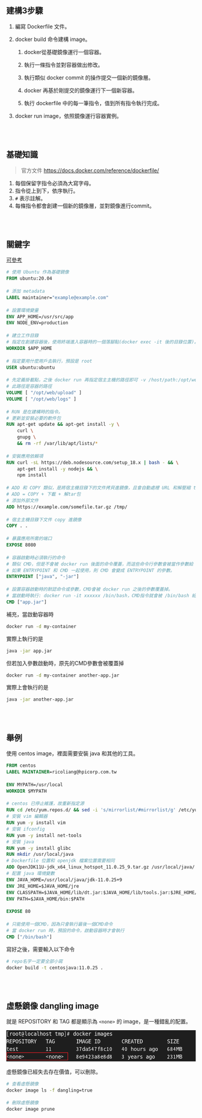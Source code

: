 ## 建構3步驟

1. 編寫 Dockerfile 文件。

2. docker build 命令建構 image。

    1. docker從基礎鏡像運行一個容器。

    2. 執行一條指令並對容器做出修改。

    3. 執行類似 docker commit 的操作提交一個新的鏡像層。

    4. docker 再基於剛提交的鏡像運行下一個新容器。

    5. 執行 dockerfile 中的每一筆指令，值到所有指令執行完成。

3. docker run image，依照鏡像運行容器實例。

<br/>

<br/>

## 基礎知識

> 官方文件 https://docs.docker.com/reference/dockerfile/

1. 每個保留字指令必須為大寫字母。
2. 指令從上到下，依序執行。
3. `#` 表示註解。
4. 每條指令都會創建一個新的鏡像層，並對鏡像進行commit。

<br/>

<br/>

## 關鍵字

[可參考](./02_springboot.md#dockerfile)

```dockerfile
# 使用 Ubuntu 作為基礎鏡像
FROM ubuntu:20.04

# 添加 metadata
LABEL maintainer="example@example.com"

# 設置環境變量
ENV APP_HOME=/usr/src/app
ENV NODE_ENV=production

# 建立工作目錄
# 指定在創建容器後，使用終端進入容器時的一個落腳點(docker exec -it 後的目錄位置)。
WORKDIR $APP_HOME

# 指定要用什麼用戶去執行，預設是 root
USER ubuntu:ubuntu

# 先定義掛載點，之後 docker run 再指定宿主主機的路徑即可 -v /host/path:/opt/web/logs
# 此路徑是容器的路徑
VOLUME [ "/opt/web/upload" ]
VOLUME [ "/opt/web/logs" ]

# RUN 是在建構時的指令。
# 更新並安裝必要的軟件包
RUN apt-get update && apt-get install -y \
    curl \
    gnupg \
    && rm -rf /var/lib/apt/lists/*

# 安裝應用依賴項
RUN curl -sL https://deb.nodesource.com/setup_18.x | bash - && \
    apt-get install -y nodejs && \
    npm install

# ADD 和 COPY 類似，是將宿主機目錄下的文件拷貝進鏡像，且會自動處裡 URL 和解壓縮 tar 包，可以解壓.tar .tar.gz .tar.bz2 但不能解壓 .zip。
# ADD = COPY + 下載 + 解tar包
# 添加外部文件
ADD https://example.com/somefile.tar.gz /tmp/

# 宿主主機目錄下文件 copy 進鏡像
COPY . .

# 暴露應用所需的端口
EXPOSE 8080

# 容器啟動時必須執行的命令
# 類似 CMD，但是不會被 docker run 後面的命令覆蓋，而這些命令行參數會被當作參數給 ENTRYPOINT。
# 如果 ENTRYPOINT 和 CMD 一起使用，則 CMD 會變成 ENTRYPOINT 的參數。
ENTRYPOINT ["java", "-jar"]

# 設置容器啟動時的默認命令或參數，CMD會被 docker run 之後的參數覆蓋掉。
# 當啟動時執行: docker run -it xxxxxx /bin/bash，CMD指令就會被 /bin/bash 給取代掉，就不執行了。
CMD ["app.jar"]

```

補充，當啟動容器時
```sh
docker run -d my-container
```
實際上執行的是
```sh
java -jar app.jar
```

但若加入參數啟動時，原先的CMD參數會被覆蓋掉
```sh
docker run -d my-container another-app.jar
```
實際上會執行的是
```sh
java -jar another-app.jar
```

<br/>

<br/>

## 舉例

使用 centos image，裡面需要安裝 java 和其他的工具。

```Dockerfile
FROM centos
LABEL MAINTAINER=ricoliang@hpicorp.com.tw

ENV MYPATH=/usr/local
WORKDIR $MYPATH

# centos 已停止維護，故重新指定源
RUN cd /etc/yum.repos.d/ && sed -i 's/mirrorlist/#mirrorlist/g' /etc/yum.repos.d/CentOS-* && sed -i 's|#baseurl=http://mirror.centos.org|baseurl=http://vault.centos.org|g' /etc/yum.repos.d/CentOS-* && cd $MYPATH
# 安裝 vim 編輯器
RUN yum -y install vim
# 安裝 ifconfig
RUN yum -y install net-tools
# 安裝 java 
RUN yum -y install glibc
RUN mkdir /usr/local/java
# Dockerfile 位置和 openjdk 檔案位置需要相同
ADD OpenJDK11U-jdk_x64_linux_hotspot_11.0.25_9.tar.gz /usr/local/java/
# 配置 java 環境變數
ENV JAVA_HOME=/usr/local/java/jdk-11.0.25+9
ENV JRE_HOME=$JAVA_HOME/jre
ENV CLASSPATH=$JAVA_HOME/lib/dt.jar:$JAVA_HOME/lib/tools.jar:$JRE_HOME/lib:$CLASSPATH
ENV PATH=$JAVA_HOME/bin:$PATH

EXPOSE 80

# 只能使用一個CMD，因為只會執行最後一個CMD命令
# 當 docker run 時，預設的命令，啟動容器時才會執行
CMD ["/bin/bash"]
```

寫好之後，需要輸入以下命令

```sh
# repo名字一定要全部小寫
docker build -t centosjava:11.0.25 .
```

<br/>

<br/>

## 虛懸鏡像 dangling image

就是 REPOSITORY 和 TAG 都是顯示為 `<none>` 的 image，是一種錯亂的配置。

<img src='../_image/Snipaste_2024-11-15_10-51-08.png'>

虛懸鏡像已經失去存在價值，可以刪除。

```sh
# 查看虛懸鏡像
docker image ls -f dangling=true

# 刪除虛懸鏡像
docker image prune
```